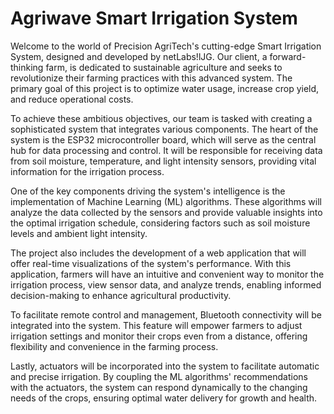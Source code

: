 # Agriwave Smart Irrigation System

Welcome to the world of Precision AgriTech's cutting-edge Smart Irrigation System, designed and developed by netLabs!lJG. Our client, a forward-thinking farm, is dedicated to sustainable agriculture and seeks to revolutionize their farming practices with this advanced system. The primary goal of this project is to optimize water usage, increase crop yield, and reduce operational costs.

To achieve these ambitious objectives, our team is tasked with creating a sophisticated system that integrates various components. The heart of the system is the ESP32 microcontroller board, which will serve as the central hub for data processing and control. It will be responsible for receiving data from soil moisture, temperature, and light intensity sensors, providing vital information for the irrigation process.

One of the key components driving the system's intelligence is the implementation of Machine Learning (ML) algorithms. These algorithms will analyze the data collected by the sensors and provide valuable insights into the optimal irrigation schedule, considering factors such as soil moisture levels and ambient light intensity.

The project also includes the development of a web application that will offer real-time visualizations of the system's performance. With this application, farmers will have an intuitive and convenient way to monitor the irrigation process, view sensor data, and analyze trends, enabling informed decision-making to enhance agricultural productivity.

To facilitate remote control and management, Bluetooth connectivity will be integrated into the system. This feature will empower farmers to adjust irrigation settings and monitor their crops even from a distance, offering flexibility and convenience in the farming process.

Lastly, actuators will be incorporated into the system to facilitate automatic and precise irrigation. By coupling the ML algorithms' recommendations with the actuators, the system can respond dynamically to the changing needs of the crops, ensuring optimal water delivery for growth and health.

